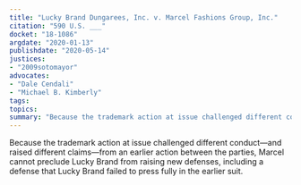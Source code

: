 ```yaml
---
title: "Lucky Brand Dungarees, Inc. v. Marcel Fashions Group, Inc."
citation: "590 U.S. ___"
docket: "18-1086"
argdate: "2020-01-13"
publishdate: "2020-05-14"
justices:
- "2009sotomayor"
advocates:
- "Dale Cendali"
- "Michael B. Kimberly"
tags:
topics:
summary: "Because the trademark action at issue challenged different conduct—and raised different claims—from an earlier action between the parties, Marcel cannot preclude Lucky Brand from raising new defenses, including a defense that Lucky Brand failed to press fully in the earlier suit."
---
```

Because the trademark action at issue challenged different conduct—and raised different claims—from an earlier action between the parties, Marcel cannot preclude Lucky Brand from raising new defenses, including a defense that Lucky Brand failed to press fully in the earlier suit.
